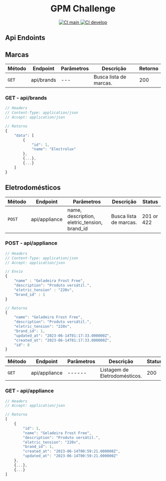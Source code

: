 <h1 align="center"> GPM Challenge </h1>

<div align="center">
    <a href="https://github.com/mariolucasdev/gpm-challenge-backend/actions/workflows/laravel.yml/badge.svg?branch=main">
        <img src="https://github.com/mariolucasdev/gpm-challenge-backend/actions/workflows/laravel.yml/badge.svg?branch=main" alt="CI main">
    </a>
    <a href="https://github.com/mariolucasdev/gpm-challenge-backend/actions/workflows/laravel.yml/badge.svg?branch=develop">
        <img src="https://github.com/mariolucasdev/gpm-challenge-backend/actions/workflows/laravel.yml/badge.svg?branch=develop" alt="CI develop">
    </a>
</div>

## Api Endoints

## Marcas

| Método | Endpoint   | Parâmetros | Descrição              | Retorno |
| ------ | ---------- | ---------- | ---------------------- | ------- |
| `GET`  | api/brands | ---        | Busca lista de marcas. | 200     |

### GET - api/brands

```javascript
// Headers
// Content-Type: application/json
// Accept: application/json

// Retorno
{
    "data": [
        {
            "id": 1,
            "name": "Electrolux"
        },
        {...},
        {...}
    ]
}
```

## Eletrodomésticos

| Método | Endpoint      | Parâmetros                                   | Descrição              | Status     |
| ------ | ------------- | -------------------------------------------- | ---------------------- | ---------- |
| `POST` | api/appliance | name, description, eletric_tension, brand_id | Busca lista de marcas. | 201 or 422 |

### POST - api/appliance

```javascript
// Headers
// Content-Type: application/json
// Accept: application/json

// Envio
{
	"name" : "Geladeira Frost Free",
	"description": "Produto versátil.",
	"eletric_tension" : "220v",
	"brand_id" : 1
}

// Retorno
{
	"name": "Geladeira Frost Free",
	"description": "Produto versátil.",
	"eletric_tension": "220v",
	"brand_id": 1,
	"updated_at": "2023-06-14T01:17:33.000000Z",
	"created_at": "2023-06-14T01:17:33.000000Z",
	"id": 8
}
```

| Método | Endpoint      | Parâmetros | Descrição                     | Status |
| ------ | ------------- | ---------- | ----------------------------- | ------ |
| `GET`  | api/appliance | ------     | Listagem de Eletrodomésticos. | 200    |

### GET - api/appliance

```javascript
// Headers
// Accept: application/json

// Retorno
[
    {
        "id": 1,
        "name": "Geladeira Frost Free",
        "description": "Produto versátil.",
        "eletric_tension": "220v",
        "brand_id": 1,
        "created_at": "2023-06-14T00:59:21.000000Z",
        "updated_at": "2023-06-14T00:59:21.000000Z"
    },
    {...},
    {...}
]
```

